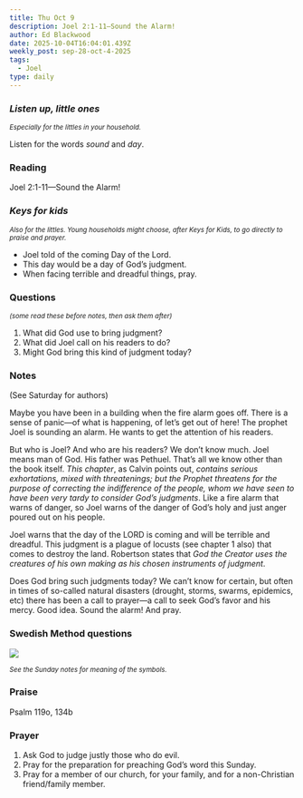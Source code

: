 ```yaml
---
title: Thu Oct 9
description: Joel 2:1-11—Sound the Alarm!
author: Ed Blackwood
date: 2025-10-04T16:04:01.439Z
weekly_post: sep-28-oct-4-2025
tags:
  - Joel
type: daily
---
```

### *Listen up, little ones*

<div><small><i>Especially for the littles in your household.</i></small></div>

Listen for the words *sound* and *day*.

### Reading

Joel 2:1-11—Sound the Alarm!

### *Keys for kids*

<div><small><i>Also for the littles. Young households might choose, after Keys for Kids, to go directly to praise and prayer.</i></small></div>

* Joel told of the coming Day of the Lord.
* This day would be a day of God’s judgment.
* When facing terrible and dreadful things, pray.

### Questions

<div><small><i>(some read these before notes, then ask them after)</i></small></div>

1. What did God use to bring judgment?
2. What did Joel call on his readers to do?
3. Might God bring this kind of judgment today?

### Notes

(See Saturday for authors)	

Maybe you have been in a building when the fire alarm goes off. There is a sense of panic—of what is happening, of let’s get out of here! The prophet Joel is sounding an alarm. He wants to get the attention of his readers. 

But who is Joel? And who are his readers? We don’t know much. Joel means man of God. His father was Pethuel. That’s all we know other than the book itself. *This chapter*, as Calvin points out, *contains serious exhortations, mixed with threatenings; but the Prophet threatens for the purpose of correcting the indifference of the people, whom we have seen to have been very tardy to consider God’s judgments*. Like a fire alarm that warns of danger, so Joel warns of the danger of God’s holy and just anger poured out on his people.

Joel warns that the day of the LORD is coming and will be terrible and dreadful. This judgment is a plague of locusts (see chapter 1 also) that comes to destroy the land. Robertson states that *God the Creator uses the creatures of his own making as his chosen instruments of judgment*.

Does God bring such judgments today? We can’t know for certain, but often in times of so-called natural disasters (drought, storms, swarms, epidemics, etc) there has been a call to prayer—a call to seek God’s favor and his mercy. Good idea. Sound the alarm! And pray.

### Swedish Method questions

![](/static/img/family_worship_study_ed-swedish_questions.png)

<div><small><i>See the Sunday notes for meaning of the symbols.</i></small></div>

### Praise

Psalm 119o, 134b

### Prayer

1. Ask God to judge justly those who do evil.
2. Pray for the preparation for preaching God’s word this Sunday.
3. Pray for a member of our church, for your family, and for a non-Christian friend/family member.
